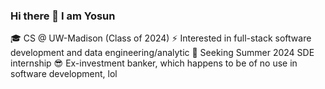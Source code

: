 ### Hi there 👋 I am Yosun

🎓 CS @ UW-Madison (Class of 2024)
⚡ Interested in full-stack software development and data engineering/analytic
🌱 Seeking Summer 2024 SDE internship
😎 Ex-investment banker, which happens to be of no use in software development, lol

